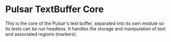 # Pulsar TextBuffer Core

This is the core of the Pulsar's text buffer, separated into its own module so its tests can be run headless. It handles the storage and manipulation of text and associated regions (markers).
